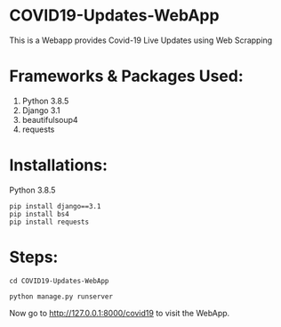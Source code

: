 # COVID19-Updates-WebApp
This is a Webapp provides Covid-19 Live Updates using Web Scrapping

# Frameworks & Packages Used:
1) Python 3.8.5
2) Django 3.1
3) beautifulsoup4
4) requests

# Installations:
Python 3.8.5
```
pip install django==3.1
pip install bs4
pip install requests
```

# Steps:
```
cd COVID19-Updates-WebApp
```
```
python manage.py runserver
```
Now go to http://127.0.0.1:8000/covid19 to visit the WebApp.
